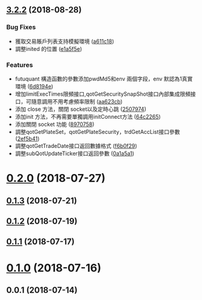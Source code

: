<a name="3.2.2"></a>
## [3.2.2](https://github.com/yisbug/futuquant/compare/0.2.0...3.2.2) (2018-08-28)


### Bug Fixes

* 獲取交易賬戶列表支持模擬環境 ([a611c18](https://github.com/yisbug/futuquant/commit/a611c18))
* 調整inited 的位置 ([e1a5f5e](https://github.com/yisbug/futuquant/commit/e1a5f5e))


### Features

* futuquant 構造函數的參數添加pwdMd5和env 兩個字段，env 默認為1真實環境 ([6d8194e](https://github.com/yisbug/futuquant/commit/6d8194e))
* 增加limitExecTimes限頻接口,qotGetSecuritySnapShot接口內部集成限頻接口，可隨意調用不用考慮頻率限制 ([aa623cb](https://github.com/yisbug/futuquant/commit/aa623cb))
* 添加 close 方法，關閉 socket以及定時心跳 ([2507974](https://github.com/yisbug/futuquant/commit/2507974))
* 添加init 方法，不再需要單獨調用initConnect方法 ([64c2265](https://github.com/yisbug/futuquant/commit/64c2265))
* 添加關閉 socket 功能 ([8970758](https://github.com/yisbug/futuquant/commit/8970758))
* 調整qotGetPlateSet，qotGetPlateSecurity，trdGetAccList接口參數 ([2ef5b41](https://github.com/yisbug/futuquant/commit/2ef5b41))
* 調整qotGetTradeDate接口返回數據格式 ([f6b0f29](https://github.com/yisbug/futuquant/commit/f6b0f29))
* 調整subQotUpdateTicker接口返回參數 ([0a1a5a1](https://github.com/yisbug/futuquant/commit/0a1a5a1))



<a name="0.2.0"></a>
# [0.2.0](https://github.com/yisbug/futuquant/compare/0.1.3...0.2.0) (2018-07-27)



<a name="0.1.3"></a>
## [0.1.3](https://github.com/yisbug/futuquant/compare/0.1.2...0.1.3) (2018-07-21)



<a name="0.1.2"></a>
## [0.1.2](https://github.com/yisbug/futuquant/compare/0.1.1...0.1.2) (2018-07-19)



<a name="0.1.1"></a>
## [0.1.1](https://github.com/yisbug/futuquant/compare/0.1.0...0.1.1) (2018-07-17)



<a name="0.1.0"></a>
# [0.1.0](https://github.com/yisbug/futuquant/compare/0.0.1...0.1.0) (2018-07-16)



<a name="0.0.1"></a>
## 0.0.1 (2018-07-14)



